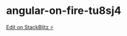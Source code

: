 # angular-on-fire-tu8sj4

[Edit on StackBlitz ⚡️](https://stackblitz.com/edit/angular-on-fire-tu8sj4)